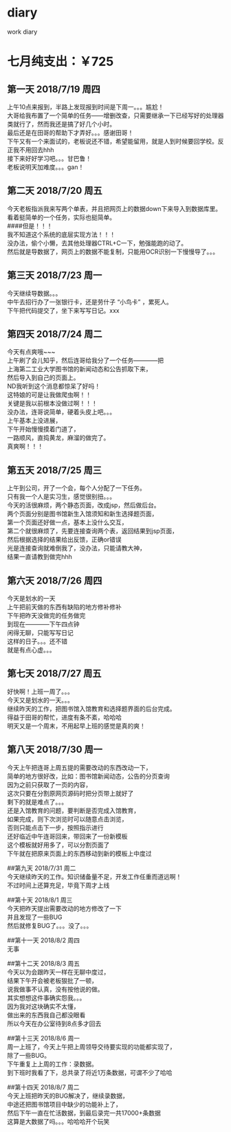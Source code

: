 # diary
work diary
# 七月纯支出：￥725  

## 第一天 2018/7/19 周四
  上午10点来报到，半路上发现报到时间是下周一。。。尴尬！   
  大哥给我布置了一个简单的任务——增删改查，只需要继承一下已经写好的处理器类就行了，然而我还是搞了好几个小时。   
最后还是在田哥的帮助下才弄好。。。感谢田哥！   
下午又有一个来面试的，老板说还不错，希望能留用，就是人到时候要回学校。反正我不用回去hhh   
接下来好好学习吧。。。甘巴鲁！   
老板说明天加难度。。。gan！

## 第二天 2018/7/20 周五   
今天老板指派我来写两个单表，并且把网页上的数据down下来导入到数据库里。   
看着挺简单的一个任务，实际也挺简单。   
####但是！！！   
我不知道这个系统的底层实现方法！！！   
没办法，偷个小懒，去其他处理器CTRL+C一下，勉强能跑的动了。   
然后就是导数据了，网页上的数据不能复制，只能用OCR识别一下慢慢导了。。。    

## 第三天 2018/7/23 周一    
今天继续导数据。。。   
中午去招行办了一张银行卡，还是劳什子 “小鸟卡” ，累死人。   
下午把代码提交了，坐下来写写日记。xxx   

## 第四天 2018/7/24 周二   
今天有点爽哦~~~   
上午刷了会儿知乎，然后连哥给我分了一个任务————把   
上海第二工业大学图书馆的新闻动态和公告抓取下来，   
然后导入到自己的页面上。   
ND我听到这个消息都惊呆了好吗！   
这特娘的可是让我做爬虫啊！！   
关键是我以前根本没做过啊！！！   
没办法，连哥说简单，硬着头皮上吧。。。   
上午基本上没进展，   
下午开始慢慢摸着门道了，   
一路顺风，直捣黄龙，麻溜的做完了。   
真爽啊！！！

## 第五天 2018/7/25 周三   
   
上午到公司，开了一个会，每个人分配了一下任务。   
只有我一个人是实习生，感觉很别扭。。。   
今天的活很麻烦，两个静态页面，改成jsp，然后做后台。   
两个页面分别是图书馆新生入馆须知和新生选择题页面，   
第一个页面还好做一点，基本上没什么交互，   
第二个就很麻烦了，先要连接查询两个表，返回结果到jsp页面，   
然后根据选择的结果给出反馈，正确or错误   
光是连接查询就难倒我了，没办法，只能请教大神，   
结果一直请教到做完hhh   

## 第六天 2018/7/26 周四   
今天是划水的一天   
上午把前天做的东西有缺陷的地方修补修补   
下午把昨天没做完的任务做完   
到现在————下午四点钟   
闲得无聊，只能写写日记   
这样的日子。。。还不错   
就是有点心虚。。。   

## 第七天 2018/7/27 周五   
好快啊！上班一周了。。。   
今天又是划水的一天。。。   
继续昨天的工作，把图书馆入馆教育和选择题界面的后台完成。   
得益于田哥的帮忙，进度有条不紊，哈哈哈   
明天又是一个周末，不用起早上班的感觉是真的爽！   

## 第八天 2018/7/30 周一   
今天上午把连哥上周五提的需要改动的东西改动一下，   
简单的地方很好改，比如：图书馆新闻动态，公告的分页查询   
因为之前只获取了一页的内容，   
这次只要在分割原网页源码时把分页带上就好了   
剩下的就是难点了。。。   
还是入馆教育的问题，要判断是否完成入馆教育，   
如果完成，则下次浏览时可以随意点击浏览，   
否则只能点击下一步，按照指示进行   
还好临近中午连哥回来，带回来了一份新模板   
这个模板就好用多了，可以分割页面了   
下午就在把原来页面上的东西移动到新的模板上中度过   

##第九天 2018/7/31 周二   
今天继续昨天的工作。知识储备量不足，开发工作任重而道远啊！   
不过时间上还算充足，毕竟下周才上线   

##第十天 2018/8/1 周三   
今天把昨天提出需要改动的地方修改了一下    
并且发现了一些BUG   
然后就修复BUG了。。。没了。。。   

##第十一天 2018/8/2 周四   
无事   

##第十二天 2018/8/3 周五   
今天以为会跟昨天一样在无聊中度过，   
结果下午开会被老板狠批了一顿，   
说我做事不认真，没有按他说的做。   
其实想想这件事确实怨我。。。   
因为我对这块确实不太懂，   
做出来的东西我自己都没眼看   
所以今天在办公室待到8点多才回去   

##第十三天 2018/8/6 周一   
周一上班了，今天上午把上周领导交待要实现的功能都实现了，   
除了一些BUG。   
下午重复上上周的工作：录数据。   
到下班时我看了下，总共录了将近1万条数据，可谓不少了哈哈   

##第十四天 2018/8/7 周二   
今天上班把昨天的BUG解决了，继续录数据，   
中途还把图书馆项目中缺少的功能补上了，   
然后下午一直在忙活数据，到最后录完一共17000+条数据   
这算是大数据了吗。。。哈哈哈开个玩笑   







